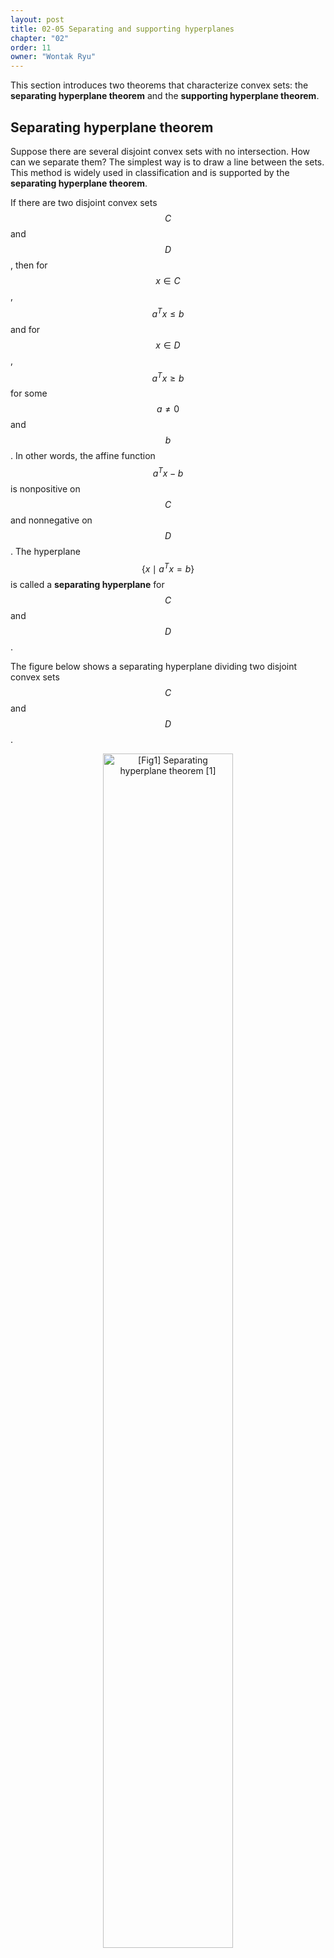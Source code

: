 ```yaml
---
layout: post
title: 02-05 Separating and supporting hyperplanes
chapter: "02"
order: 11
owner: "Wontak Ryu"
---
```


This section introduces two theorems that characterize convex sets: the **separating hyperplane theorem** and the **supporting hyperplane theorem**.

## Separating hyperplane theorem

Suppose there are several disjoint convex sets with no intersection. How can we separate them? The simplest way is to draw a line between the sets. This method is widely used in classification and is supported by the **separating hyperplane theorem**.

If there are two disjoint convex sets $$C$$ and $$D$$, then for $$x \in C$$, $$a^T x \le b$$ and for $$x \in D$$, $$a^T x \ge b$$ for some $$a \ne 0$$ and $$b$$. In other words, the affine function $$a^T x - b$$ is nonpositive on $$C$$ and nonnegative on $$D$$. The hyperplane $$\{ x \mid a^T x = b\}$$ is called a **separating hyperplane** for $$C$$ and $$D$$.

The figure below shows a separating hyperplane dividing two disjoint convex sets $$C$$ and $$D$$.

<figure class="image" style="align: center;">
<p align="center">
  <img src="{{ site.baseurl }}/img/chapter_img/chapter02/02.05_01_Seperating_hyperplan_theorem.png" alt="[Fig1] Separating hyperplane theorem [1]" width="70%">
  <figcaption style="text-align: center;">[Fig1] Separating hyperplane theorem [1]</figcaption>
</p>
</figure>

The converse of the separating hyperplane theorem does not hold. That is, the existence of a separating hyperplane does not guarantee that the sets are disjoint. For example, if $$C = D = \{0\} \subseteq \mathbb{R}$$, then $$x = 0$$ separates $$C$$ and $$D$$.

#### Strict separation

If the separating hyperplane satisfies the stronger condition $$x \in C$$ implies $$a^T x < b$$ and $$x \in D$$ implies $$a^T x > b$$, this is called **strict separation**. Disjoint closed convex sets do not always require strict separation, but in many cases, this condition holds.

## Supporting hyperplanes theorem

The **supporting hyperplane theorem** states that for any nonempty convex set $$C$$ and any point $$x_0$$ on the boundary **bd** $$C$$, there exists a supporting hyperplane at $$x_0$$.

What is a supporting hyperplane? Suppose $$x_0$$ is a boundary point of $$C$$. If for all $$x \in C$$, $$a^T x \le a^T x_0$$ ($$a \ne 0$$), then the hyperplane $$\{x \mid a^T x = a^T x_0 \}$$ is a **supporting hyperplane** for $$C$$ at $$x_0$$.

[Note] The boundary is defined as $$x_0 \in$$ **bd** $$C = $$ **cl** $$C$$ $$\setminus$$ **int** $$C$$, i.e., the closure minus the interior.

Geometrically, the supporting hyperplane $$\{x \mid a^T x = a^T x_0\}$$ is tangent to $$C$$ at $$x_0$$ and the halfspace $$a^T x \le a^T x_0$$ contains $$C$$.

<figure class="image" style="align: center;">
<p align="center">
  <img src="{{ site.baseurl }}/img/chapter_img/chapter02/02.05_02_Supporting_hyperplane_theorem.png" alt="[Fig 2] Supporting hyperplane [1]" width="70%">
  <figcaption style="text-align: center;">[Fig 2] Supporting hyperplane [1]</figcaption>
</p>
</figure>


